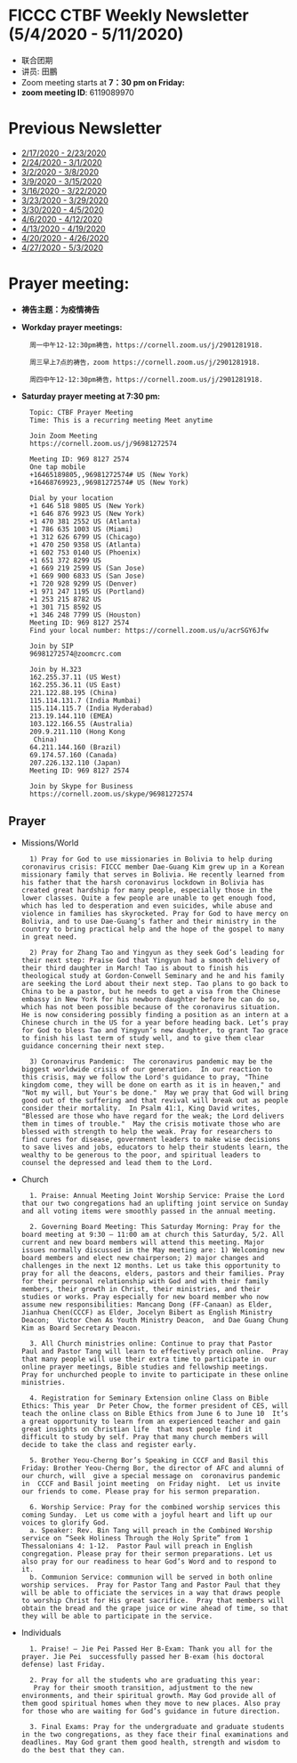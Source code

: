 
# FICCC CTBF Weekly Newsletter (5/4/2020 - 5/11/2020)

- 联合团期
- 讲员: 田鵬
- Zoom meeting starts at **7：30 pm on Friday:**
- **zoom meeting ID**: 6119089970




# Previous Newsletter
- [2/17/2020 - 2/23/2020](2_25_2020)
- [2/24/2020 - 3/1/2020](2_24_2020)
- [3/2/2020 - 3/8/2020](3_2_2020)
- [3/9/2020 - 3/15/2020](3_9_2020)
- [3/16/2020 - 3/22/2020](3_16_2020)
- [3/23/2020 - 3/29/2020](3_23_2020)
- [3/30/2020 - 4/5/2020](4_5_2020)
- [4/6/2020 - 4/12/2020](4_6_2020)
- [4/13/2020 - 4/19/2020](4_13_2020)
- [4/20/2020 - 4/26/2020](4_20_2020)
- [4/27/2020 - 5/3/2020](4_27_2020)
# Prayer meeting:

- **祷告主题：为疫情祷告**
- **Workday prayer meetings:**
		
		周一中午12-12:30pm祷告，https://cornell.zoom.us/j/2901281918.
		
		周三早上7点的祷告，zoom https://cornell.zoom.us/j/2901281918. 
		
		周四中午12-12:30pm祷告，https://cornell.zoom.us/j/2901281918.
		
- **Saturday prayer meeting at 7:30 pm:**


		Topic: CTBF Prayer Meeting
		Time: This is a recurring meeting Meet anytime
		
		Join Zoom Meeting
		https://cornell.zoom.us/j/96981272574
		
		Meeting ID: 969 8127 2574
		One tap mobile
		+16465189805,,96981272574# US (New York)
		+16468769923,,96981272574# US (New York)
		
		Dial by your location
        +1 646 518 9805 US (New York)
        +1 646 876 9923 US (New York)
        +1 470 381 2552 US (Atlanta)
        +1 786 635 1003 US (Miami)
        +1 312 626 6799 US (Chicago)
        +1 470 250 9358 US (Atlanta)
        +1 602 753 0140 US (Phoenix)
        +1 651 372 8299 US
        +1 669 219 2599 US (San Jose)
        +1 669 900 6833 US (San Jose)
        +1 720 928 9299 US (Denver)
        +1 971 247 1195 US (Portland)
        +1 253 215 8782 US
        +1 301 715 8592 US
        +1 346 248 7799 US (Houston)
		Meeting ID: 969 8127 2574
		Find your local number: https://cornell.zoom.us/u/acrSGY6Jfw
		
		Join by SIP
		96981272574@zoomcrc.com
		
		Join by H.323
		162.255.37.11 (US West)
		162.255.36.11 (US East)
		221.122.88.195 (China)
		115.114.131.7 (India Mumbai)
		115.114.115.7 (India Hyderabad)
		213.19.144.110 (EMEA)
		103.122.166.55 (Australia)
		209.9.211.110 (Hong Kong
		 China)
		64.211.144.160 (Brazil)
		69.174.57.160 (Canada)
		207.226.132.110 (Japan)
		Meeting ID: 969 8127 2574
		
		Join by Skype for Business
		https://cornell.zoom.us/skype/96981272574

	
## Prayer
	
- Missions/World
		
		1) Pray for God to use missionaries in Bolivia to help during coronavirus crisis: FICCC member Dae-Guang Kim grew up in a Korean missionary family that serves in Bolivia. He recently learned from his father that the harsh coronavirus lockdown in Bolivia has created great hardship for many people, especially those in the lower classes. Quite a few people are unable to get enough food, which has led to desperation and even suicides, while abuse and violence in families has skyrocketed. Pray for God to have mercy on Bolivia, and to use Dae-Guang’s father and their ministry in the country to bring practical help and the hope of the gospel to many in great need.

		2) Pray for Zhang Tao and Yingyun as they seek God’s leading for their next step: Praise God that Yingyun had a smooth delivery of their third daughter in March! Tao is about to finish his theological study at Gordon-Conwell Seminary and he and his family are seeking the Lord about their next step. Tao plans to go back to China to be a pastor, but he needs to get a visa from the Chinese embassy in New York for his newborn daughter before he can do so, which has not been possible because of the coronavirus situation. He is now considering possibly finding a position as an intern at a Chinese church in the US for a year before heading back. Let’s pray for God to bless Tao and Yingyun’s new daughter, to grant Tao grace to finish his last term of study well, and to give them clear guidance concerning their next step.
		
		3) Coronavirus Pandemic:  The coronavirus pandemic may be the biggest worldwide crisis of our generation.  In our reaction to this crisis, may we follow the Lord's guidance to pray, "Thine kingdom come, they will be done on earth as it is in heaven," and "Not my will, but Your's be done."  May we pray that God will bring good out of the suffering and that revival will break out as people consider their mortality.  In Psalm 41:1, King David writes, "Blessed are those who have regard for the weak; the Lord delivers them in times of trouble."  May the crisis motivate those who are blessed with strength to help the weak. Pray for researchers to find cures for disease, government leaders to make wise decisions to save lives and jobs, educators to help their students learn, the wealthy to be generous to the poor, and spiritual leaders to counsel the depressed and lead them to the Lord.
		
				



- Church

		1. Praise: Annual Meeting Joint Worship Service: Praise the Lord that our two congregations had an uplifting joint service on Sunday and all voting items were smoothly passed in the annual meeting. 

		2. Governing Board Meeting: This Saturday Morning: Pray for the board meeting at 9:30 – 11:00 am at church this Saturday, 5/2. All current and new board members will attend this meeting. Major issues normally discussed in the May meeting are: 1) Welcoming new board members and elect new chairperson; 2) major changes and challenges in the next 12 months. Let us take this opportunity to pray for all the deacons, elders, pastors and their families. Pray for their personal relationship with God and with their family members, their growth in Christ, their ministries, and their studies or works. Pray especially for new board member who now assume new responsibilities: Mancang Dong (FF-Canaan) as Elder, Jianhua Chen(CCCF) as Elder, Jocelyn Bibert as English Ministry Deacon;  Victor Chen As Youth Ministry Deacon,  and Dae Guang Chung Kim as Board Secretary Deacon.
		
		3. All Church ministries online: Continue to pray that Pastor Paul and Pastor Tang will learn to effectively preach online.  Pray that many people will use their extra time to participate in our online prayer meetings, Bible studies and fellowship meetings.  Pray for unchurched people to invite to participate in these online ministries.  
		
		4. Registration for Seminary Extension online Class on Bible Ethics: This year  Dr Peter Chow, the former president of CES, will teach the online class on Bible Ethics from June 6 to June 10  It’s a great opportunity to learn from an experienced teacher and gain great insights on Christian life  that most people find it difficult to study by self. Pray that many church members will decide to take the class and register early.
		
		5. Brother Yeou-Cherng Bor’s Speaking in CCCF and Basil this Friday: Brother Yeou-Cherng Bor, the director of AFC and alumni of our church, will  give a special message on  coronavirus pandemic in  CCCF and Basil joint meeting  on Friday night.  Let us invite our friends to come. Please pray for his sermon preparation.
		
		6. Worship Service: Pray for the combined worship services this coming Sunday.  Let us come with a joyful heart and lift up our voices to glorify God.
		a. Speaker: Rev. Bin Tang will preach in the Combined Worship service on “Seek Holiness Through the Holy Sprite” from 1 Thessalonians 4: 1-12.  Pastor Paul will preach in English congregation. Please pray for their sermon preparations. Let us also pray for our readiness to hear God’s Word and to respond to it. 
		b. Communion Service: communion will be served in both online worship services.  Pray for Pastor Tang and Pastor Paul that they will be able to officiate the services in a way that draws people to worship Christ for His great sacrifice.  Pray that members will obtain the bread and the grape juice or wine ahead of time, so that they will be able to participate in the service.
		
				
						
				



- Individuals
	
		1. Praise! – Jie Pei Passed Her B-Exam: Thank you all for the prayer. Jie Pei  successfully passed her B-exam (his doctoral defense) last Friday.
		
		2. Pray for all the students who are graduating this year: 
		 Pray for their smooth transition, adjustment to the new environments, and their spiritual growth. May God provide all of them good spiritual homes when they move to new places. Also pray for those who are waiting for God’s guidance in future direction.
		
		3. Final Exams: Pray for the undergraduate and graduate students in the two congregations, as they face their final examinations and deadlines. May God grant them good health, strength and wisdom to do the best that they can.
		
